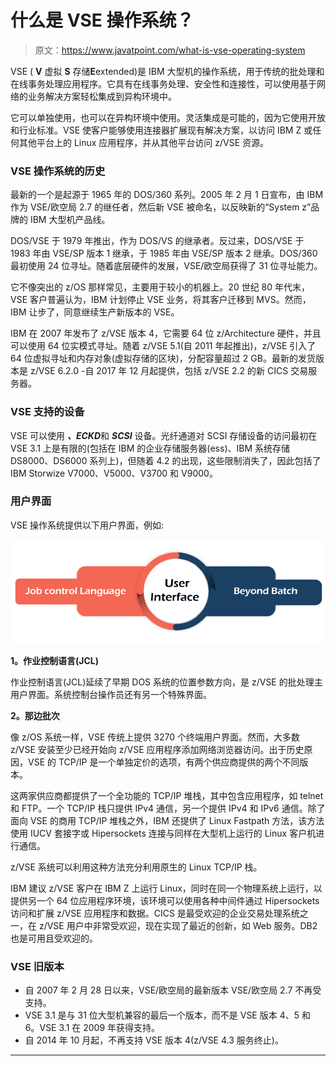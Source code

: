 # 什么是 VSE 操作系统？

> 原文：<https://www.javatpoint.com/what-is-vse-operating-system>

VSE ( **V** 虚拟 **S** 存储**E**extended)是 IBM 大型机的操作系统，用于传统的批处理和在线事务处理应用程序。它具有在线事务处理、安全性和连接性，可以使用基于网络的业务解决方案轻松集成到异构环境中。

它可以单独使用，也可以在异构环境中使用。灵活集成是可能的，因为它使用开放和行业标准。VSE 使客户能够使用连接器扩展现有解决方案，以访问 IBM Z 或任何其他平台上的 Linux 应用程序，并从其他平台访问 z/VSE 资源。

### VSE 操作系统的历史

最新的一个是起源于 1965 年的 DOS/360 系列。2005 年 2 月 1 日宣布，由 IBM 作为 VSE/欧空局 2.7 的继任者，然后新 VSE 被命名，以反映新的“System z”品牌的 IBM 大型机产品线。

DOS/VSE 于 1979 年推出，作为 DOS/VS 的继承者。反过来，DOS/VSE 于 1983 年由 VSE/SP 版本 1 继承，于 1985 年由 VSE/SP 版本 2 继承。DOS/360 最初使用 24 位寻址。随着底层硬件的发展，VSE/欧空局获得了 31 位寻址能力。

它不像突出的 z/OS 那样常见，主要用于较小的机器上。20 世纪 80 年代末，VSE 客户普遍认为，IBM 计划停止 VSE 业务，将其客户迁移到 MVS。然而，IBM 让步了，同意继续生产新版本的 VSE。

IBM 在 2007 年发布了 z/VSE 版本 4，它需要 64 位 z/Architecture 硬件，并且可以使用 64 位实模式寻址。随着 z/VSE 5.1(自 2011 年起推出)，z/VSE 引入了 64 位虚拟寻址和内存对象(虚拟存储的区块)，分配容量超过 2 GB。最新的发货版本是 z/VSE 6.2.0 -自 2017 年 12 月起提供，包括 z/VSE 2.2 的新 CICS 交易服务器。

### VSE 支持的设备

VSE 可以使用 ***、ECKD***和 ***SCSI*** 设备。光纤通道对 SCSI 存储设备的访问最初在 VSE 3.1 上是有限的(包括在 IBM 的企业存储服务器(ess)、IBM 系统存储 DS8000、DS6000 系列上)，但随着 4.2 的出现，这些限制消失了，因此包括了 IBM Storwize V7000、V5000、V3700 和 V9000。

### 用户界面

VSE 操作系统提供以下用户界面，例如:

![What is VSE Operating System](img/487b80cda308e55e37edc0aed8ddd027.png)

**1。作业控制语言(JCL)**

作业控制语言(JCL)延续了早期 DOS 系统的位置参数方向，是 z/VSE 的批处理主用户界面。系统控制台操作员还有另一个特殊界面。

**2。那边批次**

像 z/OS 系统一样，VSE 传统上提供 3270 个终端用户界面。然而，大多数 z/VSE 安装至少已经开始向 z/VSE 应用程序添加网络浏览器访问。出于历史原因，VSE 的 TCP/IP 是一个单独定价的选项，有两个供应商提供的两个不同版本。

这两家供应商都提供了一个全功能的 TCP/IP 堆栈，其中包含应用程序，如 telnet 和 FTP。一个 TCP/IP 栈只提供 IPv4 通信，另一个提供 IPv4 和 IPv6 通信。除了面向 VSE 的商用 TCP/IP 堆栈之外，IBM 还提供了 Linux Fastpath 方法，该方法使用 IUCV 套接字或 Hipersockets 连接与同样在大型机上运行的 Linux 客户机进行通信。

z/VSE 系统可以利用这种方法充分利用原生的 Linux TCP/IP 栈。

IBM 建议 z/VSE 客户在 IBM Z 上运行 Linux，同时在同一个物理系统上运行，以提供另一个 64 位应用程序环境，该环境可以使用各种中间件通过 Hipersockets 访问和扩展 z/VSE 应用程序和数据。CICS 是最受欢迎的企业交易处理系统之一，在 z/VSE 用户中非常受欢迎，现在实现了最近的创新，如 Web 服务。DB2 也是可用且受欢迎的。

### VSE 旧版本

*   自 2007 年 2 月 28 日以来，VSE/欧空局的最新版本 VSE/欧空局 2.7 不再受支持。
*   VSE 3.1 是与 31 位大型机兼容的最后一个版本，而不是 VSE 版本 4、5 和 6。VSE 3.1 在 2009 年获得支持。
*   自 2014 年 10 月起，不再支持 VSE 版本 4(z/VSE 4.3 服务终止)。

* * *